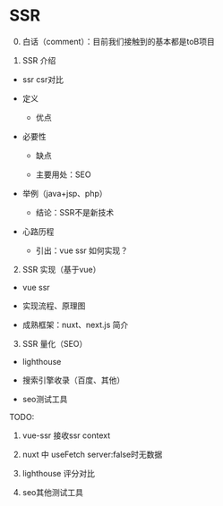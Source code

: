 # SSR

0. 白话（comment）：目前我们接触到的基本都是toB项目

1. SSR 介绍

- ssr csr对比

- 定义

  - 优点

- 必要性

  - 缺点

  - 主要用处：SEO

- 举例（java+jsp、php） 
  
  - 结论：SSR不是新技术

- 心路历程
  
  - 引出：vue ssr 如何实现？


2. SSR 实现（基于vue）

- vue ssr

- 实现流程、原理图

- 成熟框架：nuxt、next.js 简介

3. SSR 量化（SEO）

- lighthouse

- 搜索引擎收录（百度、其他）

- seo测试工具


TODO: 

1. vue-ssr 接收ssr context

2. nuxt 中 useFetch server:false时无数据

3. lighthouse 评分对比

4. seo其他测试工具
